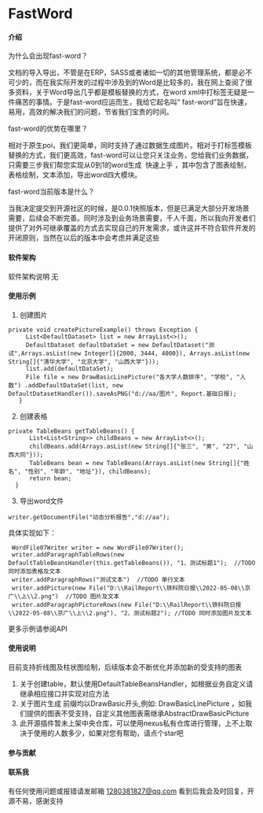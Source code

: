 # FastWord

#### 介绍
为什么会出现fast-word？

文档的导入导出，不管是在ERP，SASS或者诸如一切的其他管理系统，都是必不可少的，而在我实际开发的过程中涉及到的Word是比较多的，我在网上查阅了很多资料，关于Word导出几乎都是模板替换的方式，在word xml中打标签无疑是一件痛苦的事情。于是fast-word应运而生，我给它起名叫“ fast-word”旨在快速，易用，高效的解决我们的问题，节省我们宝贵的时间。

fast-word的优势在哪里？

相对于原生poi，我们更简单，同时支持了通过数据生成图片。相对于打标签模板替换的方式，我们更高效，fast-word可以让您只关注业务，您给我们业务数据，只需要三步我们帮您实现从0到1的word生成  快速上手 ，其中包含了图表绘制，表格绘制，文本添加，导出word四大模块。

fast-word当前版本是什么？

当我决定提交到开源社区的时候，是0.0.1快照版本，但是已满足大部分开发场景需要，后续会不断完善。同时涉及到业务场景需要，千人千面，所以我向开发者们提供了对外可继承覆盖的方式去实现自己的开发需求，或许这并不符合软件开发的开闭原则，当然在以后的版本中会考虑并满足这些

#### 软件架构
软件架构说明
无


#### 使用示例

1.  创建图片
````
private void createPictureExample() throws Exception {
     List<DefaultDataset> list = new ArrayList<>();
     DefaultDataset defaultDataSet = new DefaultDataset("测试",Arrays.asList(new Integer[]{2000, 3444, 4000}), Arrays.asList(new String[]{"清华大学", "北京大学", "山西大学"}));
     list.add(defaultDataSet);
     File file = new DrawBasicLinePicture("各大学人数排序", "学校", "人数") .addDefaultDataSet(list, new DefaultDatasetHandler()).saveAsPNG("d://aa/图片", Report.基础日报);
   }
````

2.  创建表格
````
private TableBeans getTableBeans() {
      List<List<String>> childBeans = new ArrayList<>();
      childBeans.add(Arrays.asList(new String[]{"张三", "男", "27", "山西大同"}));
      TableBeans bean = new TableBeans(Arrays.asList(new String[]{"姓名", "性别", "年龄", "地址"}), childBeans);
      return bean;
  }
````
3.  导出word文件
````
writer.getDocumentFile("动态分析报告","d://aa");
````
具体实现如下：
````
 WordFile07Writer writer = new WordFile07Writer();
 writer.addParagraphTableRows(new DefaultTableBeansHandler(this.getTableBeans()), "1、测试标题1");  //TODO 同时添加表格及文本
 writer.addParagraphRows("测试文本")  //TODO 单行文本
 writer.addPicture(new File("D:\\RailReport\\铁科院日报\\2022-05-08\\京广\\上\\2.png")  //TODO 图片及文本
 writer.addParagraphPictureRows(new File("D:\\RailReport\\铁科院日报\\2022-05-08\\京广\\上\\2.png"), "2、测试标题2"); //TODO 同时添加图片及文本
````
更多示例请参阅API
#### 使用说明

目前支持折线图及柱状图绘制，后续版本会不断优化并添加新的受支持的图表

1.  关于创建table，默认使用DefaultTableBeansHandler，如根据业务自定义请继承相应接口并实现对应方法
2.  关于图片生成 前缀均以DrawBasic开头,例如: DrawBasicLinePicture ，如我们提供的图表不受支持，自定义其他图表需继承AbstractDrawBasicPicture
3.  此开源插件暂未上架中央仓库，可以使用nexus私有仓库进行管理，上不上取决于使用的人数多少，如果对您有帮助，请点个star吧

#### 参与贡献

#### 联系我
 有任何使用问题或报错请发邮箱 1280381827@qq.com 看到后我会及时回复，开源不易，感谢支持